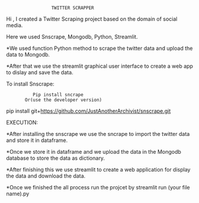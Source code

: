                     TWITTER SCRAPPER

Hi , I created a Twitter Scraping project based on the domain of social media.

Here we used Snscrape, Mongodb, Python, Streamlit.

*We used function Python method to scrape the twitter data and upload the data to Mongodb.

*After that we use the streamlit graphical user interface to create a web app to dislay and save the data.

To install Snscrape:

              Pip install sncrape  
           Or(use the developer version)
   pip install git+https://github.com/JustAnotherArchivist/snscrape.git

EXECUTION:

*After installing the snscrape we use the sncrape to import the twitter data and store it in dataframe.

*Once we store it in dataframe and we upload the data in the Mongodb database to store the data as dictionary.

*After finishing this we use streamlit to create a web application for display the data and download the data.

*Once we finished the all process run the projcet by streamlit run (your file name).py
